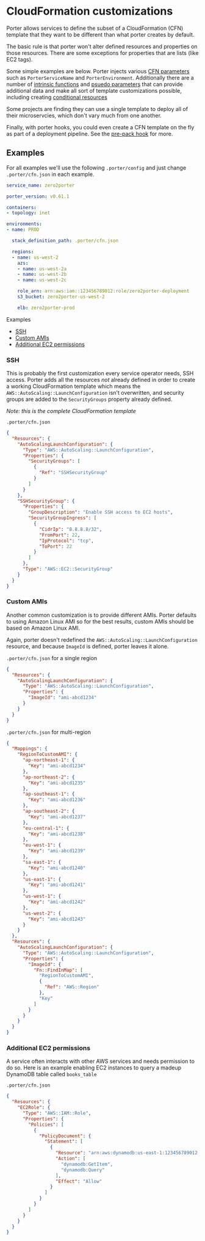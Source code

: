CloudFormation customizations
=============================

Porter allows services to define the subset of a CloudFormation (CFN) template
that they want to be different than what porter creates by default.

The basic rule is that porter won't alter defined resources and properties on
those resources. There are some exceptions for properties that are lists (like
EC2 tags).

Some simple examples are below. Porter injects various [CFN parameters](http://docs.aws.amazon.com/AWSCloudFormation/latest/UserGuide/parameters-section-structure.html)
such as `PorterServiceName` and `PorterEnvironment`. Additionally there are a
number of [intrinsic functions](http://docs.aws.amazon.com/AWSCloudFormation/latest/UserGuide/intrinsic-function-reference.html)
and [psuedo parameters](http://docs.aws.amazon.com/AWSCloudFormation/latest/UserGuide/pseudo-parameter-reference.html)
that can provide additional data and make all sort of template customizations
possible, including creating [conditional resources](http://docs.aws.amazon.com/AWSCloudFormation/latest/UserGuide/conditions-section-structure.html)

Some projects are finding they can use a single template to deploy all of their
microservcies, which don't vary much from one another.

Finally, with porter hooks, you could even create a CFN template on the fly as
part of a deployment pipeline. See the [pre-pack hook](hooks/pre-pack.md) for
more.

Examples
--------

For all examples we'll use the following `.porter/config` and just change
`.porter/cfn.json` in each example.

```yaml
service_name: zero2porter

porter_version: v0.61.1

containers:
- topology: inet

environments:
- name: PROD

  stack_definition_path: .porter/cfn.json

  regions:
  - name: us-west-2
    azs:
    - name: us-west-2a
    - name: us-west-2b
    - name: us-west-2c

    role_arn: arn:aws:iam::123456789012:role/zero2porter-deployment
    s3_bucket: zero2porter-us-west-2

    elb: zero2porter-prod

```

Examples
- [SSH](#ssh)
- [Custom AMIs](#custom-amis)
- [Additional EC2 permissions](#additional-ec2-permissions)

### SSH

This is probably the first customization every service operator needs, SSH
access. Porter adds all the resources _not_ already defined in order to create a
working CloudFormation template which means the
`AWS::AutoScaling::LaunchConfiguration` isn't overwritten, and security groups
are added to the `SecurityGroups` property already defined.

_Note: this is the complete CloudFormation template_

`.porter/cfn.json`

```json
{
  "Resources": {
    "AutoScalingLaunchConfiguration": {
      "Type": "AWS::AutoScaling::LaunchConfiguration",
      "Properties": {
        "SecurityGroups": [
          {
            "Ref": "SSHSecurityGroup"
          }
        ]
      }
    },
    "SSHSecurityGroup": {
      "Properties": {
        "GroupDescription": "Enable SSH access to EC2 hosts",
        "SecurityGroupIngress": [
          {
            "CidrIp": "8.8.8.8/32",
            "FromPort": 22,
            "IpProtocol": "tcp",
            "ToPort": 22
          }
        ]
      },
      "Type": "AWS::EC2::SecurityGroup"
    }
  }
}
```

### Custom AMIs

Another common customization is to provide different AMIs. Porter defaults to
using Amazon Linux AMI so for the best results, custom AMIs should be based on
Amazon Linux AMI.

Again, porter doesn't redefined the `AWS::AutoScaling::LaunchConfiguration`
resource, and because `ImageId` is defined, porter leaves it alone.

`.porter/cfn.json` for a single region

```json
{
  "Resources": {
    "AutoScalingLaunchConfiguration": {
      "Type": "AWS::AutoScaling::LaunchConfiguration",
      "Properties": {
        "ImageId": "ami-abcd1234"
      }
    }
  }
}
```

`.porter/cfn.json` for multi-region

```json
{
  "Mappings": {
    "RegionToCustomAMI": {
      "ap-northeast-1": {
        "Key": "ami-abcd1234"
      },
      "ap-northeast-2": {
        "Key": "ami-abcd1235"
      },
      "ap-southeast-1": {
        "Key": "ami-abcd1236"
      },
      "ap-southeast-2": {
        "Key": "ami-abcd1237"
      },
      "eu-central-1": {
        "Key": "ami-abcd1238"
      },
      "eu-west-1": {
        "Key": "ami-abcd1239"
      },
      "sa-east-1": {
        "Key": "ami-abcd1240"
      },
      "us-east-1": {
        "Key": "ami-abcd1241"
      },
      "us-west-1": {
        "Key": "ami-abcd1242"
      },
      "us-west-2": {
        "Key": "ami-abcd1243"
      }
    }
  },
  "Resources": {
    "AutoScalingLaunchConfiguration": {
      "Type": "AWS::AutoScaling::LaunchConfiguration",
      "Properties": {
        "ImageId": {
          "Fn::FindInMap": [
            "RegionToCustomAMI",
            {
              "Ref": "AWS::Region"
            },
            "Key"
          ]
        }
      }
    }
  }
}
```

### Additional EC2 permissions

A service often interacts with other AWS services and needs permission to do so.
Here is an example enabling EC2 instances to query a madeup DynamoDB table
called `books_table`

`.porter/cfn.json`

```json
{
  "Resources": {
    "EC2Role": {
      "Type": "AWS::IAM::Role",
      "Properties": {
        "Policies": [
          {
            "PolicyDocument": {
              "Statement": [
                {
                  "Resource": "arn:aws:dynamodb:us-east-1:123456789012:table/books_table",
                  "Action": [
                    "dynamodb:GetItem",
                    "dynamodb:Query"
                  ],
                  "Effect": "Allow"
                }
              ]
            }
          }
        ]
      }
    }
  }
}
```
